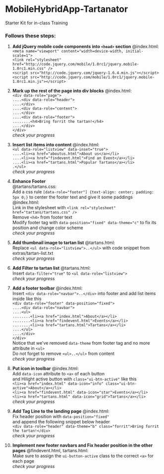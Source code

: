 MobileHybridApp-Tartanator
==========================

Starter Kit for in-class Training  

### Follows these steps:

1. **Add jQuery mobile code components into `<head>` section**
@index.html:  
`<meta name="viewport" content="width=device-width, initial-scale=1">`  
`<link rel="stylesheet" href="http://code.jquery.com/mobile/1.0rc1/jquery.mobile-1.0rc1.min.css" />`  
`<script src="http://code.jquery.com/jquery-1.6.4.min.js"></script>`  
`<script src="http://code.jquery.com/mobile/1.0rc1/jquery.mobile-1.0rc1.min.js"></script>`  

2. **Mark up the rest of the page into div blocks**
@index.html:  
`<div data-role="page">`  
`....<div data-role="header">`      
`....</div>`  
`....<div data-role="content">`    
`....</div>`  
`....<div data-role="footer">`  
`........<h4>Bring forrit the tartan!</h4>`  
`....</div>`  
`</div>`  
_check your progress_

3. **Insert list items into content**
@index.html:  
`<ul data-role="listview" data-inset="true">`  
`....<li><a href="aboutus.html">About us</a></li>`  
`....<li><a href="findevent.html">Find an Event</a></li>`  
`....<li><a href="tartans.html">Popular Tartans</a></li>`  
`.</ul>`  
_check your progress_

4. **Enhance Footer**    
@tartans/tartans.css:  
Add a css rule `[data-role="footer"] {text-align: center; padding: 5px 0;}` to center the footer text and give it some paddings  
@index.html:  
Link in the stylesheet with `<link rel="stylesheet" href="tartans/tartans.css" />`    
Remove `<h4>` from footer text  
Modify footer tag with `data-position="fixed" data-theme="c"` to fix its position and change color scheme    
_check your progress_  

5. **Add thumbnail image to tartan list**
@tartans.html:  
Replace `<ul data-role="listview">..</ul>` with code snippet from extras/tartan-list.txt  
_check your progress_  

6. **Add Filter to tartan list**
@tartans.html:  
Insert `data-filter="true"` to `<ul data-role="listview">`  
_check your progress_  

7. **Add a footer toolbar**
@index.html:  
Insert `<div data-role="navbar">..</div>` into footer and add list items inside like this  
`<div data-role="footer" data-position="fixed">`   
`....<div data-role="navbar">`  
`....<ul>`  
`........<li><a href="index.html">About</a></li>`  
`........<li><a href="findevent.html">Events</a></li>`  
`........<li><a href="tartans.html">Tartans</a></li>`  
`....</ul>`  
`....</div>`  
`</div>`  
Notice that we've removed `data-theme` from footer tag and no more attribute in `<ul>`  
Do not forget to remove `<ul>..</ul>` from content  
_check your progress_  

8. **Put icon in toolbar**
@index.html:  
Add `data-icon` attribute to `<a>` of each button  
and Hilight active button with `class="ui-btn-active"` like this  
`<li><a href="index.html" data-icon="info" class="ui-btn-active">About</a></li>`  
`<li><a href="findevent.html" data-icon="star">Events</a></li>`   
`<li><a href="tartans.html" data-icon="grid">Tartans</a></li>`  
_check your progress_  

9. **Add Tag Line to the landing page**
@index.html:  
Fix header position with `data-position="fixed"`  
and append the following snippet below header  
`<div data-role="header" data-theme="b" class="forrit">Bring forrit the tartan!</div>`  
_check your progress_  

10. **Implement new footer navbars and Fix header position in the other pages**
@findevent.html, tartans.html:  
Make sure to assign the `ui-button-active` class to the correct `<a>` for each page  
_check your progress_  

